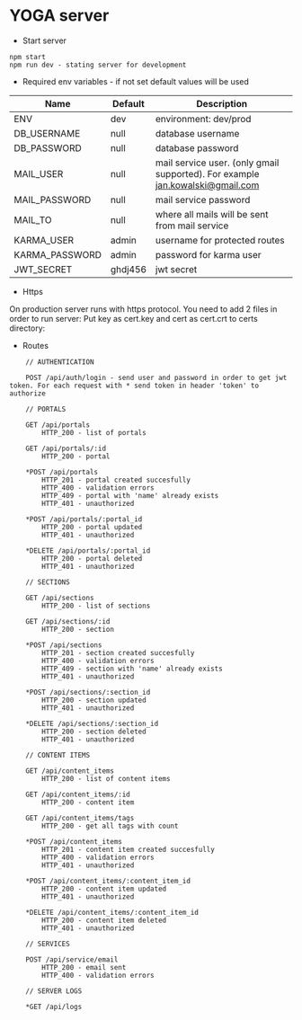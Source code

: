 # YOGA server

* Start server
```
npm start
npm run dev - stating server for development
```

* Required env variables - if not set default values will be used


Name | Default | Description
--- | --- | ---
ENV | dev | environment: dev/prod
DB_USERNAME | null | database username
DB_PASSWORD | null | database password
MAIL_USER | null | mail service user. (only gmail supported). For example jan.kowalski@gmail.com
MAIL_PASSWORD | null | mail service password
MAIL_TO | null | where all mails will be sent from mail service
KARMA_USER | admin | username for protected routes
KARMA_PASSWORD | admin | password for karma user
JWT_SECRET | ghdj456 | jwt secret

* Https

On production server runs with https protocol. You need to add 2 files in order to run server:
Put key as cert.key and cert as cert.crt to certs directory:

* Routes

```
    // AUTHENTICATION
    
    POST /api/auth/login - send user and password in order to get jwt token. For each request with * send token in header 'token' to authorize

    // PORTALS

    GET /api/portals
        HTTP_200 - list of portals
        
    GET /api/portals/:id
        HTTP_200 - portal
        
    *POST /api/portals
        HTTP_201 - portal created succesfully
        HTTP_400 - validation errors
        HTTP_409 - portal with 'name' already exists
        HTTP_401 - unauthorized

    *POST /api/portals/:portal_id
        HTTP_200 - portal updated
        HTTP_401 - unauthorized
        
    *DELETE /api/portals/:portal_id
        HTTP_200 - portal deleted    
        HTTP_401 - unauthorized
        
    // SECTIONS      
        
    GET /api/sections
        HTTP_200 - list of sections    
        
    GET /api/sections/:id
        HTTP_200 - section      
        
    *POST /api/sections
        HTTP_201 - section created succesfully
        HTTP_400 - validation errors
        HTTP_409 - section with 'name' already exists
        HTTP_401 - unauthorized
 
    *POST /api/sections/:section_id
        HTTP_200 - section updated
        HTTP_401 - unauthorized
     
    *DELETE /api/sections/:section_id
        HTTP_200 - section deleted
        HTTP_401 - unauthorized       
        
    // CONTENT ITEMS  
              
    GET /api/content_items
        HTTP_200 - list of content items              

    GET /api/content_items/:id
        HTTP_200 - content item

    GET /api/content_items/tags
        HTTP_200 - get all tags with count       
              
    *POST /api/content_items
        HTTP_201 - content item created succesfully
        HTTP_400 - validation errors
        HTTP_401 - unauthorized

    *POST /api/content_items/:content_item_id
        HTTP_200 - content item updated
        HTTP_401 - unauthorized
        
    *DELETE /api/content_items/:content_item_id
        HTTP_200 - content item deleted
        HTTP_401 - unauthorized           
        
    // SERVICES
    
    POST /api/service/email
        HTTP_200 - email sent
        HTTP_400 - validation errors
        
    // SERVER LOGS
    
    *GET /api/logs    
           
```
